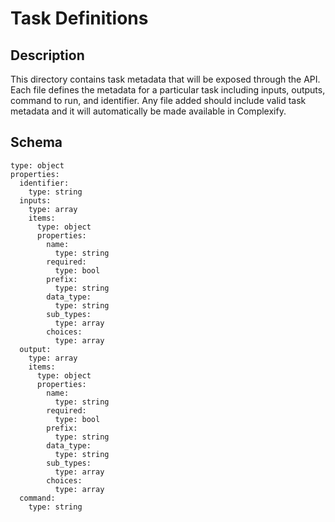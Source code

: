 # Task Definitions

## Description

This directory contains task metadata that will be exposed through the API.  Each file defines
the metadata for a particular task including inputs, outputs, command to run, and identifier.
Any file added should include valid task metadata and it will automatically be made available
in Complexify.

## Schema

```
type: object
properties:
  identifier:
    type: string
  inputs:
    type: array
    items:
      type: object
      properties:
        name:
          type: string
        required:
          type: bool
        prefix:
          type: string
        data_type:
          type: string
		sub_types:
		  type: array
		choices:
		  type: array
  output:
    type: array
    items:
      type: object
      properties:
        name:
          type: string
        required:
          type: bool
        prefix:
          type: string
        data_type:
          type: string
		sub_types:
		  type: array
		choices:
		  type: array
  command:
    type: string
```
